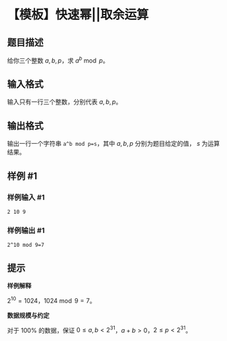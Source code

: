 # 【模板】快速幂||取余运算

## 题目描述

给你三个整数 $a,b,p$，求 $a^b \bmod p$。

## 输入格式

输入只有一行三个整数，分别代表 $a,b,p$。

## 输出格式

输出一行一个字符串 `a^b mod p=s`，其中 $a,b,p$ 分别为题目给定的值， $s$ 为运算结果。

## 样例 #1

### 样例输入 #1

```
2 10 9
```

### 样例输出 #1

```
2^10 mod 9=7
```

## 提示

**样例解释**

$2^{10} = 1024$，$1024 \bmod 9 = 7$。

**数据规模与约定**

对于 $100\%$ 的数据，保证 $0\le a,b < 2^{31}$，$a+b>0$，$2 \leq p \lt 2^{31}$。
